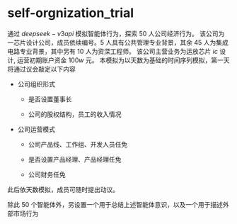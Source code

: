 # self-orgnization_trial
通过 $deepseek-v3 api$ 模拟智能体行为，探索 $50$ 人公司经济行为。
该公司为一芯片设计公司，成员依续编号。$5$ 人具有公共管理专业背景，其余 $45$ 人为集成电路专业背景，其中另有 $10$ 人为资深工程师。
该公司主营业务为运放芯片 $ic$ 设计, 运营初期账户资金 $100w$ 元。
本模拟为以天数为基础的时间序列模拟，第一天将通过议会敲定以下内容
- 公司组织形式

  - 是否设置董事长
 
  - 公司的股权结构，员工的收入情况

- 公司运营模式

  - 公司产品线、工作组、开发人员任免

  - 是否设置产品经理、产品经理任免

  - 公司财务任免

此后依天数模拟，成员可随时提出动议。

除此 $50$ 个智能体外，另设置一个用于总结上述智能体意识，以及一个用于描述外部市场行为

